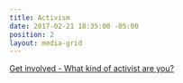 ```yaml
---
title: Activism
date: 2017-02-21 18:35:00 -05:00
position: 2
layout: media-grid
---
```


[Get involved - What kind of activist are you?](http://indivisibleandoverma.com/issues/mobilizing-members.html)